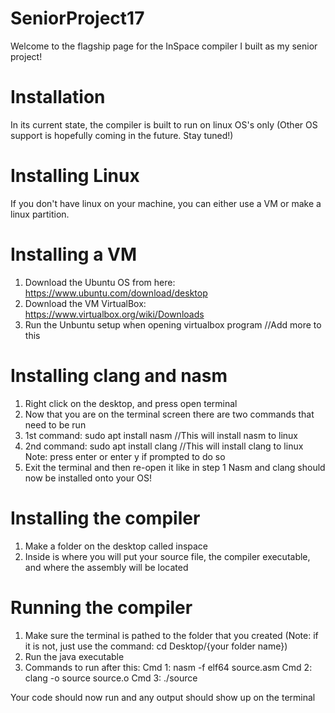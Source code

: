 # SeniorProject17
Welcome to the flagship page for the InSpace compiler I built as my senior project! 

# Installation
In its current state, the compiler is built to run on linux OS's only (Other OS support is hopefully coming in the future. Stay tuned!)

# Installing Linux
If you don't have linux on your machine, you can either use a VM or make a linux partition.

# Installing a VM
1) Download the Ubuntu OS from here: https://www.ubuntu.com/download/desktop
2) Download the VM VirtualBox: https://www.virtualbox.org/wiki/Downloads
3) Run the Unbuntu setup when opening virtualbox program
 //Add more to this
 
# Installing clang and nasm
1) Right click on the desktop, and press open terminal
2) Now that you are on the terminal screen there are two commands that need to be run
3) 1st command: sudo apt install nasm //This will install nasm to linux
4) 2nd command: sudo apt install clang //This will install clang to linux
Note: press enter or enter y if prompted to do so
5) Exit the terminal and then re-open it like in step 1
Nasm and clang should now be installed onto your OS!

# Installing the compiler
1) Make a folder on the desktop called inspace
2) Inside is where you will put your source file, the compiler executable, and where the assembly will be located

# Running the compiler
1) Make sure the terminal is pathed to the folder that you created (Note: if it is not, just use the command: cd Desktop/{your folder name})
2) Run the java executable
3) Commands to run after this:
Cmd 1: nasm -f elf64 source.asm
Cmd 2: clang -o source source.o
Cmd 3: ./source

Your code should now run and any output should show up on the terminal

